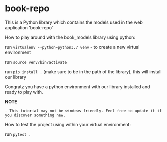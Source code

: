 # book-repo

This is a Python library which contains the models used in the web application 'book-repo'


How to play around with the book_models library using python:

run `virtualenv --python=python3.7 venv` - to create a new virtual environment

run `source venv/bin/activate`

run `pip install .` (make sure to be in the path of the library), this will install our library


Congratz you have a python environment with our library installed and ready to play with.


**NOTE**

	- This tutorial may not be windows friendly. Feel free to update it if you discover something new.


How to test the project using within your virtual environment:

run `pytest .`
